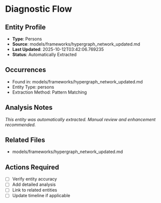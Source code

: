 # Diagnostic Flow

## Entity Profile
- **Type**: Persons
- **Source**: models/frameworks/hypergraph_network_updated.md
- **Last Updated**: 2025-10-12T03:42:06.769235
- **Status**: Automatically Extracted

## Occurrences
- Found in: models/frameworks/hypergraph_network_updated.md
- Entity Type: persons
- Extraction Method: Pattern Matching

## Analysis Notes
*This entity was automatically extracted. Manual review and enhancement recommended.*

## Related Files
- models/frameworks/hypergraph_network_updated.md

## Actions Required
- [ ] Verify entity accuracy
- [ ] Add detailed analysis
- [ ] Link to related entities
- [ ] Update timeline if applicable
